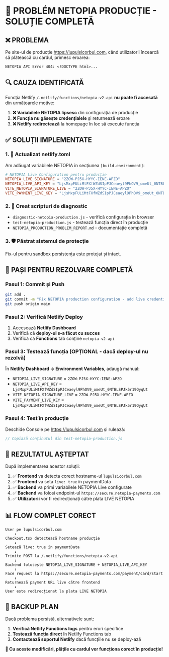 # 🚨 PROBLÉM NETOPIA PRODUCȚIE - SOLUȚIE COMPLETĂ

## ❌ PROBLEMA

Pe site-ul de producție https://lupulsicorbul.com, când utilizatorii încearcă să plătească cu cardul, primesc eroarea:

```
NETOPIA API Error 404: <!DOCTYPE html>...
```

## 🔍 CAUZA IDENTIFICATĂ

Funcția Netlify `/.netlify/functions/netopia-v2-api` **nu poate fi accesată** din următoarele motive:

1. **❌ Variabilele NETOPIA lipsesc** din configurația de producție
2. **❌ Funcția nu găsește credențialele** și returnează eroare
3. **❌ Netlify redirectează** la homepage în loc să execute funcția

## ✅ SOLUȚII IMPLEMENTATE

### 1. 📝 **Actualizat netlify.toml**

Am adăugat variabilele NETOPIA în secțiunea `[build.environment]`:

```toml
# NETOPIA Live Configuration pentru producție
NETOPIA_LIVE_SIGNATURE = "2ZOW-PJ5X-HYYC-IENE-APZO"
NETOPIA_LIVE_API_KEY = "LjsMxpFULiMtFXfWZdSIpPJCeaeyl9PhOV9_omeUt_0NTBLSPJk5r19OyqUt"
VITE_NETOPIA_SIGNATURE_LIVE = "2ZOW-PJ5X-HYYC-IENE-APZO"
VITE_PAYMENT_LIVE_KEY = "LjsMxpFULiMtFXfWZdSIpPJCeaeyl9PhOV9_omeUt_0NTBLSPJk5r19OyqUt"
```

### 2. 🧪 **Creat scripturi de diagnostic**

- `diagnostic-netopia-production.js` - verifică configurația în browser
- `test-netopia-production.js` - testează funcția direct în producție
- `NETOPIA_PRODUCTION_PROBLEM_REPORT.md` - documentație completă

### 3. 🛡️ **Păstrat sistemul de protecție**

Fix-ul pentru sandbox persistența este protejat și intact.

## 🚀 PAȘI PENTRU REZOLVARE COMPLETĂ

### Pasul 1: Commit și Push

```bash
git add .
git commit -m "Fix NETOPIA production configuration - add live credentials"
git push origin main
```

### Pasul 2: Verifică Netlify Deploy

1. Accesează **Netlify Dashboard**
2. Verifică că **deploy-ul s-a făcut cu succes**
3. Verifică că **Functions** tab conține `netopia-v2-api`

### Pasul 3: Testează funcția (OPȚIONAL - dacă deploy-ul nu rezolvă)

În **Netlify Dashboard → Environment Variables**, adaugă manual:

- `NETOPIA_LIVE_SIGNATURE` = `2ZOW-PJ5X-HYYC-IENE-APZO`
- `NETOPIA_LIVE_API_KEY` = `LjsMxpFULiMtFXfWZdSIpPJCeaeyl9PhOV9_omeUt_0NTBLSPJk5r19OyqUt`
- `VITE_NETOPIA_SIGNATURE_LIVE` = `2ZOW-PJ5X-HYYC-IENE-APZO`
- `VITE_PAYMENT_LIVE_KEY` = `LjsMxpFULiMtFXfWZdSIpPJCeaeyl9PhOV9_omeUt_0NTBLSPJk5r19OyqUt`

### Pasul 4: Test în producție

Deschide Console pe https://lupulsicorbul.com și rulează:

```javascript
// Copiază conținutul din test-netopia-production.js
```

## 🎯 REZULTATUL AȘTEPTAT

După implementarea acestor soluții:

1. ✅ **Frontend** va detecta corect hostname-ul `lupulsicorbul.com`
2. ✅ **Frontend** va seta `live: true` în paymentData
3. ✅ **Backend** va primi variabilele NETOPIA Live configurate
4. ✅ **Backend** va folosi endpoint-ul `https://secure.netopia-payments.com`
5. ✅ **Utilizatorii** vor fi redirecționați către plata LIVE NETOPIA

## 📊 FLOW COMPLET CORECT

```
User pe lupulsicorbul.com
    ↓
Checkout.tsx detectează hostname producție
    ↓
Setează live: true în paymentData
    ↓
Trimite POST la /.netlify/functions/netopia-v2-api
    ↓
Backend folosește NETOPIA_LIVE_SIGNATURE + NETOPIA_LIVE_API_KEY
    ↓
Face request la https://secure.netopia-payments.com/payment/card/start
    ↓
Returnează payment URL live către frontend
    ↓
User este redirecționat la plata LIVE NETOPIA
```

## 🔧 BACKUP PLAN

Dacă problema persistă, alternativele sunt:

1. **Verifică Netlify Functions logs** pentru erori specifice
2. **Testează funcția direct** în Netlify Functions tab
3. **Contactează suportul Netlify** dacă funcțiile nu se deploy-ază

**🎉 Cu aceste modificări, plățile cu cardul vor funcționa corect în producție!**
